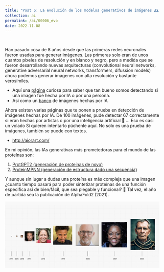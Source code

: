 ```yaml
---
title: "Post 6: La evolución de los modelos generativos de imágenes 🕰️"
collection: ai
permalink: /ai/00006_evo
date: 2022-11-08
---
```


&nbsp;

Han pasado cosa de 8 años desde que las primeras redes neuronales fueron usadas para generar imágenes. Las primeras solo eran de unos cuantos pixeles de resolución y en blanco y negro,  pero a medida que se fueron desarrollando nuevas arquitecturas (convolutional neural networks, generative adversarial neural networks, transformers, difussion models) ahora podemos generar imágenes con alta resolución y bastante verosímiles. 

* Aquí una [página](https://thisimagedoesnotexist.com/) curiosa para saber que tan bueno somos detectando si una imagen fue hecha por IA o por una persona.  
* Asi como un [banco](https://lexica.art/) de imágenes hechas por IA

Ahora existen varias páginas que te ponen a prueba en detección de imágenes hechas por IA. De 100 imágenes, pude detectar 67 correctamente si eran hechas por artistas o por una inteligencia artificial 🤕 ... Eso es casi un volado
Si quieren intentarlo púchenle aquí. No solo es una prueba de imágenes, también se puede con textos. 
* <http://aiorart.com/>
  
En mi opinión, las IAs generativas más prometedoras para el mundo de las proteínas son: 
1. [ProtGPT2 (generación de proteínas de novo)](https://www.nature.com/articles/s41467-022-32007-7)
2. [ProteinMPNN (generación de estructura dado una secuencia)](https://www.science.org/doi/10.1126/science.add2187)

Y aunque sin lugar a dudas una proteína es más compleja que una imagen ¿cuanto tiempo pasará para poder sintetizar proteínas de una función especifica así de bien/fácil, que sea plegable y funcional? 🧐 Tal vez, el año de partida sea la publicación de AlphaFold2 (2021).



![img](/images/ai/00006_evo.jpg)

